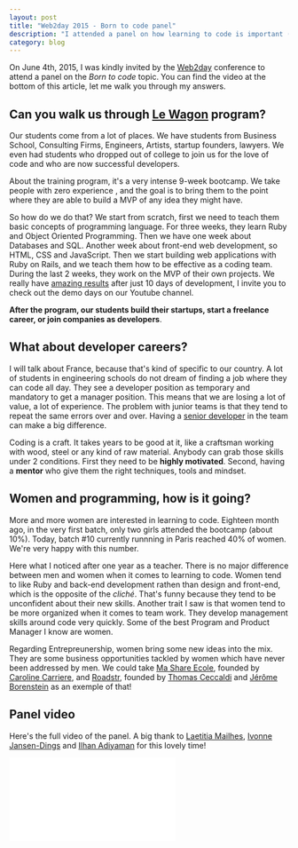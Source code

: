 ```yaml
---
layout: post
title: "Web2day 2015 - Born to code panel"
description: "I attended a panel on how learning to code is important (and accessible) for the 21st century."
category: blog
---
```


On June 4th, 2015, I was kindly invited by the [Web2day](http://web2day.co/) conference to
attend a panel on the *Born to code* topic. You can find the video at the bottom of this
article, let me walk you through my answers.

## Can you walk us through [Le Wagon](http://www.lewagon.org/en) program?

Our students come from a lot of places. We have students from Business School, Consulting Firms, Engineers, Artists, startup founders, lawyers. We even had students who dropped out of college to join us for the love of code and who are now successful developers.

About the training program, it's a very intense 9-week bootcamp. We take people with zero experience , and the goal is to bring them to the point where they are able to build a MVP of any idea they might have.

So how do we do that? We start from scratch, first we need to teach them basic concepts of programming language. For three weeks, they learn Ruby and Object Oriented Programming. Then we have one week about Databases and SQL. Another week about front-end web development, so HTML, CSS and JavaScript. Then we start building web applications with Ruby on Rails, and we teach them how to be effective as a coding team. During the last 2 weeks, they work on the MVP of their own projects. We really have [amazing results](http://demoday.lewagon.org) after just 10 days of development, I invite you to check out the demo days on our Youtube channel.

**After the program, our students build their startups, start a freelance career, or join companies as developers**.

## What about developer careers?

I will talk about France, because that's kind of specific to our country. A lot of students in engineering schools do not dream of finding a job where they can code all day. They see a developer position as temporary and mandatory to get a manager position. This means that we are losing a lot of value, a lot of experience. The problem with junior teams is that they tend to repeat the same errors over and over. Having a [senior developer](http://mattbriggs.net/blog/2015/06/01/the-role-of-a-senior-developer) in the team can make a big difference.

Coding is a craft. It takes years to be good at it, like a craftsman working with wood, steel or any kind of raw material. Anybody can grab those skills under 2 conditions. First they need to be **highly motivated**. Second, having a **mentor** who give them the right techniques, tools and mindset.

## Women and programming, how is it going?

More and more women are interested in learning to code. Eighteen month ago, in the very first batch, only two girls attended the bootcamp (about 10%). Today, batch #10 currently runnning in Paris reached 40% of women. We're very happy with this number.

Here what I noticed after one year as a teacher. There is no major difference between men and women when it comes to learning to code. Women tend to like Ruby and back-end development rathen than design and front-end, which is the opposite of the *cliché*. That's funny because they tend to be unconfident about their new skills. Another trait I saw is that women tend to be more organized when it comes to team work. They develop management skills around code very quickly. Some of the best Program and Product Manager I know are women.

Regarding Entrepreunership, women bring some new ideas into the mix. They are some business opportunities tackled by women which have never been addressed by men. We could take [Ma Share Ecole](https://www.mashareecole.com/), founded by [Caroline Carriere](https://fr.linkedin.com/pub/caroline-carriere/40/36/b1b), and [Roadstr](http://roadstr.fr/), founded by [Thomas Ceccaldi](https://twitter.com/thomasceccaldi) and [Jérôme Borenstein](https://twitter.com/borenstejn) as an exemple of that!

## Panel video

Here's the full video of the panel. A big thank to [Laetitia Mailhes](https://twitter.com/laetitiamailhes), [Ivonne Jansen-Dings](https://waag.org/en/users/ivonne-jansen-dings) and [Ilhan Adiyaman](https://tr.linkedin.com/in/ilhanadiyaman) for this lovely time!

<div class="video-wrapper">
  <div class="video-wrapper-inner">
    <iframe src="//www.youtube.com/embed/2M5-uqqo1So" frameborder="0" allowfullscreen></iframe>
  </div>
</div>
